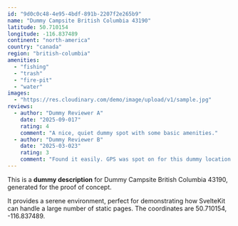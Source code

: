 ```yaml
---
id: "9d0c0c48-4e95-4bdf-891b-2207f2e265b9"
name: "Dummy Campsite British Columbia 43190"
latitude: 50.710154
longitude: -116.837489
continent: "north-america"
country: "canada"
region: "british-columbia"
amenities:
  - "fishing"
  - "trash"
  - "fire-pit"
  - "water"
images:
  - "https://res.cloudinary.com/demo/image/upload/v1/sample.jpg"
reviews:
  - author: "Dummy Reviewer A"
    date: "2025-09-017"
    rating: 4
    comment: "A nice, quiet dummy spot with some basic amenities."
  - author: "Dummy Reviewer B"
    date: "2025-03-023"
    rating: 3
    comment: "Found it easily. GPS was spot on for this dummy location."
---
```


This is a **dummy description** for Dummy Campsite British Columbia 43190, generated for the proof of concept.

It provides a serene environment, perfect for demonstrating how SvelteKit can handle a large number of static pages. The coordinates are 50.710154, -116.837489.
